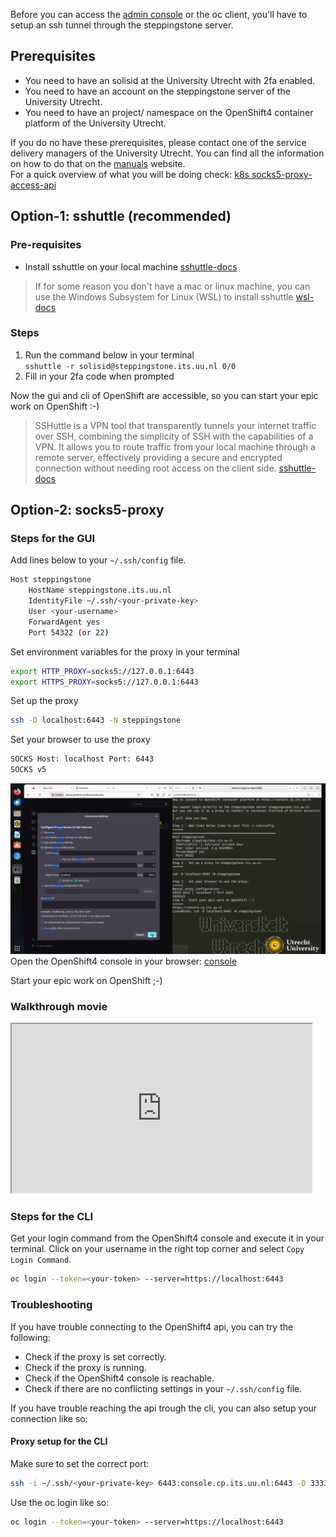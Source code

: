 Before you can access the <a href="https://console.cp.its.uu.nl" target="_blank">admin console</a> or the oc client, you'll have to setup an ssh tunnel through the steppingstone server.

## Prerequisites
- You need to have an solisid at the University Utrecht with 2fa enabled.
- You need to have an account on the steppingstone server of the University Utrecht.
- You need to have an project/ namespace on the OpenShift4 container platform of the University Utrecht.

If you do no have these prerequisites, please contact one of the service delivery managers of the University Utrecht.
You can find all the information on how to do that on the <a href="https://manuals.uu.nl" target="_blank">manuals</a>
website.  
For a quick overview of what you will be doing check: <a href="https://kubernetes.io/docs/tasks/extend-kubernetes/socks5-proxy-access-api/" target="_blank">k8s socks5-proxy-access-api</a>

## Option-1: sshuttle (recommended)

### Pre-requisites

- Install sshuttle on your local machine
  [sshuttle-docs](https://sshuttle.readthedocs.io/en/stable/installation.html)

> If for some reason you don't have a mac or linux machine, you can use the Windows Subsystem for Linux (WSL) to install
> sshuttle
[wsl-docs](https://docs.microsoft.com/en-us/windows/wsl/install-win10)

### Steps

1. Run the command below in your terminal  
   `sshuttle -r solisid@steppingstone.its.uu.nl 0/0`
2. Fill in your 2fa code when prompted

Now the gui and cli of OpenShift are accessible, so you can start your epic work on OpenShift :-)
> SSHuttle is a VPN tool that transparently tunnels your internet traffic over SSH, combining the simplicity of SSH with
> the capabilities of a VPN. It allows you to route traffic from your local machine through a remote server, effectively
> providing a secure and encrypted connection without needing root access on the client
> side. [sshuttle-docs](https://sshuttle.readthedocs.io/en/stable/usage.html)

## Option-2: socks5-proxy

### Steps for the GUI
Add lines below to your `~/.ssh/config` file.
```bash
Host steppingstone
    HostName steppingstone.its.uu.nl
    IdentityFile ~/.ssh/<your-private-key>
    User <your-username>
    ForwardAgent yes
    Port 54322 (or 22)
```

Set environment variables for the proxy in your terminal
```bash
export HTTP_PROXY=socks5://127.0.0.1:6443
export HTTPS_PROXY=socks5://127.0.0.1:6443
```

Set up the proxy
```bash
ssh -D localhost:6443 -N steppingstone
```

Set your browser to use the proxy
```bash
SOCKS Host: localhost Port: 6443
SOCKS v5
```

![sockproxy.png](../../images/sockproxy.png)
Open the OpenShift4 console in your browser: <a href="https://console.cp.its.uu.nl" target="_blank">console</a>

Start your epic work on OpenShift ;-)

### Walkthrough movie
<iframe src="https://player.vimeo.com/video/932020706?badge=0&amp;autopause=0&amp;player_id=0&amp;app_id=58479" width="480" height="270" frameBorder="1" class="giphy-embed" ; allow="autoplay; fullscreen; picture-in-picture; clipboard-write"  title="oc_toegang2fa"></iframe>

### Steps for the CLI
Get your login command from the OpenShift4 console and execute it in your terminal.
Click on your username in the right top corner and select `Copy Login Command`.
```bash
oc login --token=<your-token> --server=https://localhost:6443
```

### Troubleshooting
If you have trouble connecting to the OpenShift4 api, you can try the following:
- Check if the proxy is set correctly.
- Check if the proxy is running.
- Check if the OpenShift4 console is reachable.
- Check if there are no conflicting settings in your `~/.ssh/config` file.

If you have trouble reaching the api trough the cli, you can also setup your connection like so: 

#### Proxy setup for the CLI
Make sure to set the correct port:
```bash
ssh -i ~/.ssh/<your-private-key> 6443:console.cp.its.uu.nl:6443 -D 3333 <your-username>@steppingstone.its.uu.nl 
```

Use the oc login like so:
```bash
oc login --token=<your-token> --server=https://localhost:6443
```
